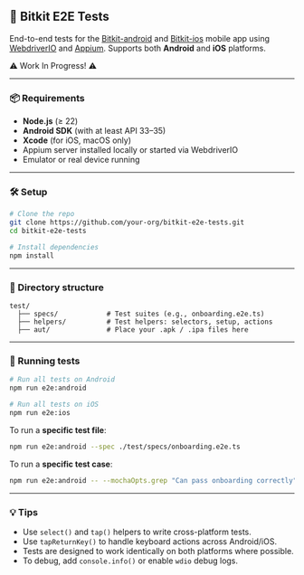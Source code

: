 ## 📱 Bitkit E2E Tests

End-to-end tests for the [Bitkit-android](https://github.com/synonymdev/bitkit-android) and [Bitkit-ios](https://github.com/synonymdev/bitkit-ios) mobile app using [WebdriverIO](https://webdriver.io/) and [Appium](https://appium.io/). Supports both **Android** and **iOS** platforms.

:warning: Work In Progress! :warning:

---

### 📦 Requirements

- **Node.js** (≥ 22)
- **Android SDK** (with at least API 33–35)
- **Xcode** (for iOS, macOS only)
- Appium server installed locally or started via WebdriverIO
- Emulator or real device running

---

### 🛠️ Setup

```bash
# Clone the repo
git clone https://github.com/your-org/bitkit-e2e-tests.git
cd bitkit-e2e-tests

# Install dependencies
npm install
```

---

### 📂 Directory structure

```
test/
  ├── specs/            # Test suites (e.g., onboarding.e2e.ts)
  ├── helpers/          # Test helpers: selectors, setup, actions
  ├── aut/              # Place your .apk / .ipa files here
```

---

### 🧪 Running tests

```bash
# Run all tests on Android
npm run e2e:android

# Run all tests on iOS
npm run e2e:ios
```

To run a **specific test file**:

```bash
npm run e2e:android --spec ./test/specs/onboarding.e2e.ts
```

To run a **specific test case**:

```bash
npm run e2e:android -- --mochaOpts.grep "Can pass onboarding correctly"
```

---

### 💡 Tips

- Use `select()` and `tap()` helpers to write cross-platform tests.
- Use `tapReturnKey()` to handle keyboard actions across Android/iOS.
- Tests are designed to work identically on both platforms where possible.
- To debug, add `console.info()` or enable `wdio` debug logs.
